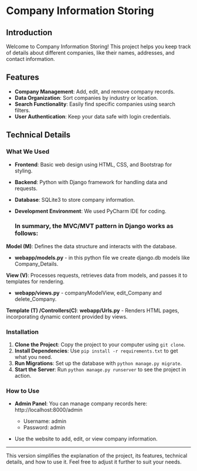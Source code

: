 
# Company Information Storing

## Introduction

Welcome to Company Information Storing! This project helps you keep track of details about different companies, like their names, addresses, and contact information.

## Features

- **Company Management**: Add, edit, and remove company records.
- **Data Organization**: Sort companies by industry or location.
- **Search Functionality**: Easily find specific companies using search filters.
- **User Authentication**: Keep your data safe with login credentials.

## Technical Details

### What We Used

- **Frontend**: Basic web design using HTML, CSS, and Bootstrap for styling.
- **Backend**: Python with Django framework for handling data and requests.
- **Database**: SQLite3 to store company information.
- **Development Environment**: We used PyCharm IDE for coding.

  ### In summary, the MVC/MVT pattern in Django works as follows:


**Model (M)**: Defines the data structure and interacts with the database.

- **webapp/models.py** - in this python file we create django.db models like Company_Details.

**View (V)**: Processes requests, retrieves data from models, and passes it to templates for rendering.

- **webapp/views.py** - companyModelView, edit_Company and delete_Company.

**Template (T) /Controllers(C)**: **webapp/Urls.py** - Renders HTML pages, incorporating dynamic content provided by views.


### Installation

1. **Clone the Project**: Copy the project to your computer using `git clone`.
2. **Install Dependencies**: Use `pip install -r requirements.txt` to get what you need.
3. **Run Migrations**: Set up the database with `python manage.py migrate`.
4. **Start the Server**: Run `python manage.py runserver` to see the project in action.

### How to Use

- **Admin Panel**: You can manage company records here: http://localhost:8000/admin
  - Username: admin
  - Password: admin

- Use the website to add, edit, or view company information.



---

This version simplifies the explanation of the project, its features, technical details, and how to use it. Feel free to adjust it further to suit your needs.
